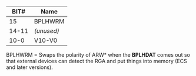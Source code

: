 | BIT#  | Name    |
|---|---|
| 15    | BPLHWRM |
| 14-11 | _(unused)_|
| 10-0  | V10-V0  |


BPLHWRM = Swaps the polarity of ARW* when the **BPLHDAT** comes out so
that external devices can detect the RGA and put things into memory
(ECS and later versions).